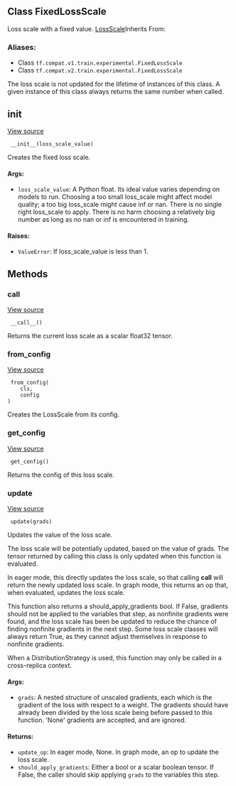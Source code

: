 ## Class FixedLossScale

Loss scale with a fixed value.
[LossScale](https://www.tensorflow.org/api_docs/python/tf/train/experimental/LossScale)Inherits From: 

### Aliases:
- Class `tf.compat.v1.train.experimental.FixedLossScale`
- Class `tf.compat.v2.train.experimental.FixedLossScale`

The loss scale is not updated for the lifetime of instances of this class. A given instance of this class always returns the same number when called.
## __init__
[View source](https://github.com/tensorflow/tensorflow/blob/r2.0/tensorflow/python/training/experimental/loss_scale.py#L197-L221)


```
 __init__(loss_scale_value)
```

Creates the fixed loss scale.
#### Args:
- `loss_scale_value`: A Python float. Its ideal value varies depending on models to run. Choosing a too small loss_scale might affect model quality; a too big loss_scale might cause inf or nan. There is no single right loss_scale to apply. There is no harm choosing a relatively big number as long as no nan or inf is encountered in training.
#### Raises:
- `ValueError`: If loss_scale_value is less than 1.
## Methods
### __call__
[View source](https://github.com/tensorflow/tensorflow/blob/r2.0/tensorflow/python/training/experimental/loss_scale.py#L223-L224)


```
 __call__()
```

Returns the current loss scale as a scalar float32 tensor.
### from_config
[View source](https://github.com/tensorflow/tensorflow/blob/r2.0/tensorflow/python/training/experimental/loss_scale.py#L179-L182)


```
 from_config(
    cls,
    config
)
```

Creates the LossScale from its config.
### get_config
[View source](https://github.com/tensorflow/tensorflow/blob/r2.0/tensorflow/python/training/experimental/loss_scale.py#L233-L234)


```
 get_config()
```

Returns the config of this loss scale.
### update
[View source](https://github.com/tensorflow/tensorflow/blob/r2.0/tensorflow/python/training/experimental/loss_scale.py#L226-L228)


```
 update(grads)
```

Updates the value of the loss scale.

The loss scale will be potentially updated, based on the value of grads. The tensor returned by calling this class is only updated when this function is evaluated.

In eager mode, this directly updates the loss scale, so that calling __call__ will return the newly updated loss scale. In graph mode, this returns an op that, when evaluated, updates the loss scale.

This function also returns a should_apply_gradients bool. If False, gradients should not be applied to the variables that step, as nonfinite gradients were found, and the loss scale has been be updated to reduce the chance of finding nonfinite gradients in the next step. Some loss scale classes will always return True, as they cannot adjust themselves in response to nonfinite gradients.

When a DistributionStrategy is used, this function may only be called in a cross-replica context.
#### Args:
- `grads`: A nested structure of unscaled gradients, each which is the gradient of the loss with respect to a weight. The gradients should have already been divided by the loss scale being before passed to this function. 'None' gradients are accepted, and are ignored.
#### Returns:
- `update_op`: In eager mode, None. In graph mode, an op to update the loss scale.
- `should_apply_gradients`: Either a bool or a scalar boolean tensor. If False, the caller should skip applying `grads` to the variables this step.
